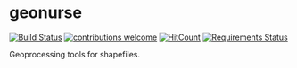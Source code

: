 # geonurse
[![Build Status](https://travis-ci.org/lukaszKielar/geonurse.png?branch=master)](https://travis-ci.org/lukaszKielar/geonurse)
[![contributions welcome](https://img.shields.io/badge/contributions-welcome-brightgreen.svg?style=flat)](https://github.com/dwyl/esta/issues)
[![HitCount](http://hits.dwyl.io/lukaszKielar/geonurse.svg)](http://hits.dwyl.io/lukaszKielar/geonurse)
[![Requirements Status](https://requires.io/github/lukaszKielar/geonurse/requirements.svg?branch=master)](https://requires.io/github/lukaszKielar/geonurse/requirements/?branch=master)

Geoprocessing tools for shapefiles.
